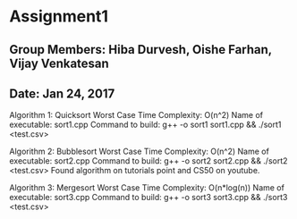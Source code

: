 # Assignment1
## Group Members: Hiba Durvesh, Oishe Farhan, Vijay Venkatesan
## Date: Jan 24, 2017

Algorithm 1: Quicksort
Worst Case Time Complexity: O(n^2)
Name of executable: sort1.cpp
Command to build: g++ -o sort1 sort1.cpp && ./sort1 <test.csv>

Algorithm 2: Bubblesort
Worst Case Time Complexity: O(n^2)
Name of executable: sort2.cpp
Command to build: g++ -o sort2 sort2.cpp && ./sort2 <test.csv>
Found algorithm on tutorials point and CS50 on youtube.

Algorithm 3: Mergesort
Worst Case Time Complexity: O(n*log(n))
Name of executable: sort3.cpp
Command to build: g++ -o sort3 sort3.cpp && ./sort3 <test.csv>

